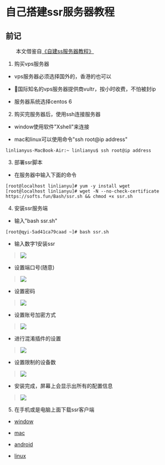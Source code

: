 # 自己搭建ssr服务器教程

## 前记

&#8195;&#8195;本文借鉴自[《自建ss服务器教程》](https://github.com/Alvin9999/new-pac/wiki/%E8%87%AA%E5%BB%BAss%E6%9C%8D%E5%8A%A1%E5%99%A8%E6%95%99%E7%A8%8B)

1. 购买vps服务器

- vps服务器必须选择国外的，香港的也可以

- 国际知名的vps服务器提供商vultr，按小时收费，不怕被封ip

- 服务器系统选择centos 6

2. 购买完服务器后，使用ssh连接服务器

- window使用软件"Xshell"来连接

- mac和linux可以使用命令"ssh root@ip address"

```
linlianyus-MacBook-Air:~ linlianyu$ ssh root@ip address
```

3. 部署ssr脚本

- 在服务器中输入下面的命令

```
[root@localhost linlianyu]# yum -y install wget
[root@localhost linlianyu]# wget -N --no-check-certificate https://softs.fun/Bash/ssr.sh && chmod +x ssr.sh
```

4. 安装ssr服务端

- 输入"bash ssr.sh"

```
[root@qyi-5ad41ca79caad ~]# bash ssr.sh
```

- 输入数字1安装ssr

> ![](https://ws1.sinaimg.cn/large/006tNc79gy1fqguczxpgrj30dm0btq6m.jpg)

- 设置端口号(随意)

> ![](https://ws3.sinaimg.cn/large/006tNc79gy1fqguec1321j30cs015aad.jpg)

- 设置密码

> ![](https://ws1.sinaimg.cn/large/006tNc79gy1fqgughr4icj30em01c0t3.jpg)

- 设置账号加密方式

> ![](https://ws1.sinaimg.cn/large/006tNc79gy1fqguiwmggaj30hw0ewdm8.jpg)

- 进行混淆插件的设置

> ![](https://ws1.sinaimg.cn/large/006tNc79gy1fqgumtxfdgj30jz0f7gso.jpg)

- 设置限制的设备数

> ![](https://ws3.sinaimg.cn/large/006tNc79gy1fqgupl5h7kj30jx06pn16.jpg)

- 安装完成，屏幕上会显示出所有的配置信息

> ![](https://ws4.sinaimg.cn/large/006tNc79gy1fqgurkw45hj30ka0cb0vr.jpg)

5. 在手机或是电脑上面下载ssr客户端

- [window](https://github.com/shadowsocksr-backup/shadowsocksr-csharp/releases)

- [mac](https://github.com/shadowsocksr-backup/ShadowsocksX-NG/releases)

- [android](https://github-production-release-asset-2e65be.s3.amazonaws.com/98545200/57cc1dc0-81f2-11e7-9793-8bdb755b5a6a?X-Amz-Algorithm=AWS4-HMAC-SHA256&X-Amz-Credential=AKIAIWNJYAX4CSVEH53A%2F20180419%2Fus-east-1%2Fs3%2Faws4_request&X-Amz-Date=20180419T031356Z&X-Amz-Expires=300&X-Amz-Signature=851c8b8dee2d983e181d3f3bbc5b0a122a55e6d6b1b51061625e506c0c21808e&X-Amz-SignedHeaders=host&actor_id=29535839&response-content-disposition=attachment%3B%20filename%3Dshadowsocksr-release.apk&response-content-type=application%2Fvnd.android.package-archive)

- [linux](https://github.com/erguotou520/electron-ssr/releases)
